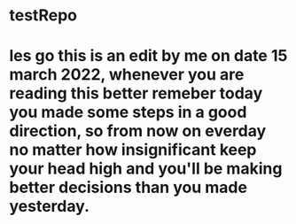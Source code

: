 # testRepo
# les go this is an edit by me on date 15 march 2022, whenever you are reading this better remeber today you made some steps in a good direction, so from now on everday no matter how insignificant keep your head high and you'll be making better decisions than you made yesterday.
